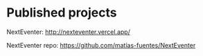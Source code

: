 # Published projects

NextEventer: http://nexteventer.vercel.app/

NextEventer repo: https://github.com/matías-fuentes/NextEventer
